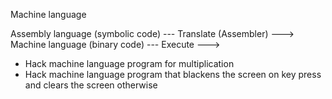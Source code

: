 Machine language

Assembly language (symbolic code) --- Translate (Assembler) ---> Machine language (binary code) --- Execute --->

- Hack machine language program for multiplication
- Hack machine language program that blackens the screen on key press and clears the screen otherwise
